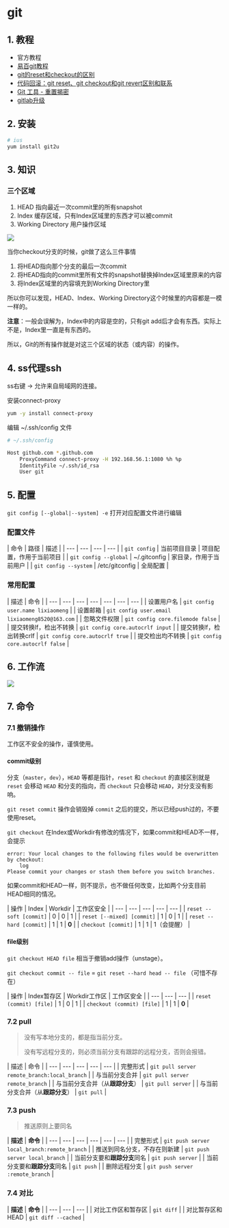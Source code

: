 # git

## 1. 教程

* 官方教程
* [易百git教程](https://www.yiibai.com/git/)
* [git的reset和checkout的区别](https://segmentfault.com/a/1190000006185954)
* [代码回滚：git reset、git checkout和git revert区别和联系](https://www.cnblogs.com/houpeiyong/p/5890748.html)
* [Git 工具 - 重置揭密](https://git-scm.com/book/zh/v2/Git-工具-重置揭密)
* [gitlab升级](https://gitlab.com/gitlab-org/gitlab-ce/tree/master/doc/update)

## 2. 安装

```bash
# ius
yum install git2u
```

## 3. 知识

### 三个区域

1. HEAD 指向最近一次commit里的所有snapshot
2. Index 缓存区域，只有Index区域里的东西才可以被commit
3. Working Directory 用户操作区域

![](../.gitbook/assets/264847285-57a482dc54c83_articlex.png)

当你checkout分支的时候，git做了这么三件事情

1. 将HEAD指向那个分支的最后一次commit
2. 将HEAD指向的commit里所有文件的snapshot替换掉Index区域里原来的内容
3. 将Index区域里的内容填充到Working Directory里

所以你可以发现，HEAD、Index、Working Directory这个时候里的内容都是一模一样的。

**注意**：一般会误解为，Index中的内容是空的，只有git add后才会有东西。实际上不是，Index里一直是有东西的。

所以，Git的所有操作就是对这三个区域的状态（或内容）的操作。

## 4. ss代理ssh

ss右键 -&gt; 允许来自局域网的连接。

安装connect-proxy

```bash
yum -y install connect-proxy
```

编辑 ~/.ssh/config 文件

```bash
# ~/.ssh/config

Host github.com *.github.com
    ProxyCommand connect-proxy -H 192.168.56.1:1080 %h %p
    IdentityFile ~/.ssh/id_rsa
    User git
```

## 5. 配置

`git config [--global|--system] -e` 打开对应配置文件进行编辑

### 配置文件

| 命令 | 路径 | 描述 |
| --- | --- | --- | --- |
| `git config` | 当前项目目录 | 项目配置，作用于当前项目 |
| `git config --global` | ~/.gitconfig | 家目录，作用于当前用户 |
| `git config --system` | /etc/gitconfig | 全局配置 |

### 常用配置

| 描述 | 命令 |
| --- | --- | --- | --- | --- | --- | --- |
| 设置用户名 | `git config user.name lixiaomeng` |
| 设置邮箱 | `git config user.email lixiaomeng8520@163.com` |
| 忽略文件权限 | `git config core.filemode false` |
| 提交转换lf，检出不转换 | `git config core.autocrlf input` |
| 提交转换lf，检出转换crlf | `git config core.autocrlf true` |
| 提交检出均不转换 | `git config core.autocrlf false` |

## 6. 工作流

![](../.gitbook/assets/git-model-2x.png)

## 7. 命令

### 7.1 撤销操作

工作区不安全的操作，谨慎使用。

#### commit级别

分支（`master`，`dev`），`HEAD` 等都是指针，`reset` 和 `checkout` 的直接区别就是 `reset` 会移动 `HEAD` 和分支的指向，而 `checkout` 只会移动 `HEAD`，对分支没有影响。

`git reset commit` 操作会销毁掉 `commit` 之后的提交，所以已经push过的，不要使用reset。

`git checkout` 在Index或Workdir有修改的情况下，如果commit和HEAD不一样，会提示

```text
error: Your local changes to the following files would be overwritten by checkout:
    log
Please commit your changes or stash them before you switch branches.
```

如果commit和HEAD一样，则不提示，也不做任何改变，比如两个分支目前HEAD相同的情况。

| 操作 | Index | Workdir | 工作区安全 |
| --- | --- | --- | --- | --- |
| `reset --soft [commit]` | 0 | 0 | 1 |
| `reset [--mixed] [commit]` | 1 | 0 | 1 |
| `reset --hard [commit]` | 1 | 1 | **0** |
| `checkout [commit]` | 1 | 1 | 1（会提醒） |

#### file级别

`git checkout HEAD file` 相当于撤销add操作（unstage）。

`git checkout commit -- file` = `git reset --hard head -- file` （可惜不存在）

| 操作 | Index暂存区 | Workdir工作区 | 工作区安全 |
| --- | --- | --- |
| `reset (commit) [file]` | 1 | 0 | 1 |
| `checkout (commit) [file]` | 1 | 1 | **0** |

### 7.2 pull

> 没有写本地分支的，都是指当前分支。
>
> 没有写远程分支的，则必须当前分支有跟踪的远程分支，否则会报错。

| 描述 | 命令 |
| --- | --- | --- | --- | --- |
| 完整形式 | `git pull server remote_branch:local_branch` |
| 与当前分支合并 | `git pull server remote_branch` |
| 与当前分支合并（从**跟踪分支**） | `git pull server` |
| 与当前分支合并（从**跟踪分支**） | `git pull` |

### 7.3 push

> 推送原则上要同名

| **描述** | **命令** |
| --- | --- | --- | --- | --- | --- |
| 完整形式 | `git push server local_branch:remote_branch` |
| 推送到同名分支，不存在则新建 | `git push server local_branch` |
| 当前分支要和**跟踪分支**同名 | `git push server` |
| 当前分支要和**跟踪分支**同名 | `git push` |
| 删除远程分支 | `git push server :remote_branch` |

### 7.4 对比

| **描述** | **命令** |
| --- | --- | --- |
| 对比工作区和暂存区 | `git diff` |
| 对比暂存区和HEAD | `git diff --cached` |


